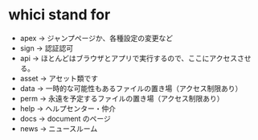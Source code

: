 # whici stand for

- apex → ジャンプページか、各種設定の変更など
- sign → 認証認可
- api → ほとんどはブラウザとアプリで実行するので、ここにアクセスさせる。
- asset → アセット類です
- data → 一時的な可能性もあるファイルの置き場（アクセス制限あり）
- perm → 永遠を予定するファイルの置き場（アクセス制限あり）
- help → ヘルプセンター・仲介
- docs → document のページ
- news → ニュースルーム